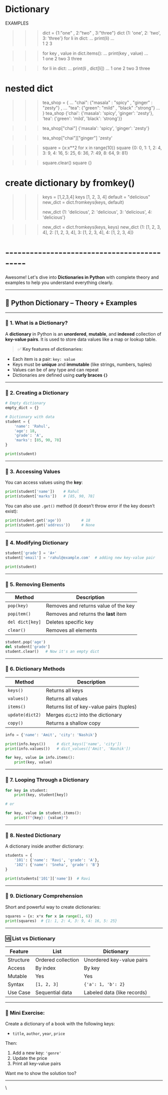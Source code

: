 # Dictionary 

EXAMPLES 

>>> dict = {1:"one" , 2:"two" , 3:"three"}
>>> dict
{1: 'one', 2: 'two', 3: 'three'}
>>> for li in dict:
...     print(li)
...     
1
2
3


>>> for key , value in dict.items():
...     print(key , value)
...     
1 one
2 two
3 three

>>> for li in dict:
...     print(li , dict[li])
... 
1 one
2 two
3 three
>>> 

# nested dict 

>>> tea_shop = {
... "chai": {"masala" : "spicy" , "ginger" : "zesty"} ,
... "tea": {"green": "mild" , "black" :"strong"}
... }
>>> tea_shop
{'chai': {'masala': 'spicy', 'ginger': 'zesty'}, 'tea': {'green': 'mild', 'black': 'strong'}}

>>> tea_shop["chai"]
{'masala': 'spicy', 'ginger': 'zesty'}

>>> tea_shop["chai"]["ginger"]
'zesty'

>>> square = {x:x**2 for x in range(10)}
>>> square
{0: 0, 1: 1, 2: 4, 3: 9, 4: 16, 5: 25, 6: 36, 7: 49, 8: 64, 9: 81}  
>>> 

>>> square.clear()
>>> square
{}



# create dictionary by fromkey()

>>> keys = [1,2,3,4]
>>> keys
[1, 2, 3, 4]
>>> default = "delicious"
>>> new_dict = dict.fromkeys(keys, default)
>>> 
>>> new_dict
{1: 'delicious', 2: 'delicious', 3: 'delicious', 4: 'delicious'}
>>> 


>>> new_dict = dict.fromkeys(keys, keys)
>>> new_dict
{1: [1, 2, 3, 4], 2: [1, 2, 3, 4], 3: [1, 2, 3, 4], 4: [1, 2, 3, 4]}
>>> 



# -------------------------------------------

Awesome! Let's dive into **Dictionaries in Python** with complete theory and examples to help you understand everything clearly.

---

## 🧠 **Python Dictionary – Theory + Examples**

---

### 📘 **1. What is a Dictionary?**

A **dictionary** in Python is an **unordered**, **mutable**, and **indexed** collection of **key-value pairs**. It is used to store data values like a map or lookup table.

> ✅ **Key features of dictionaries:**
- Each item is a pair: `key: value`
- Keys must be **unique** and **immutable** (like strings, numbers, tuples)
- Values can be of any type and can repeat
- Dictionaries are defined using **curly braces `{}`**

---

### 📘 **2. Creating a Dictionary**

```python
# Empty dictionary
empty_dict = {}

# Dictionary with data
student = {
    'name': 'Rahul',
    'age': 18,
    'grade': 'A',
    'marks': [85, 90, 78]
}

print(student)
```

---

### 📘 **3. Accessing Values**

You can access values using the **key**:

```python
print(student['name'])    # Rahul
print(student['marks'])   # [85, 90, 78]
```

You can also use `.get()` method (it doesn’t throw error if the key doesn’t exist):

```python
print(student.get('age'))         # 18
print(student.get('address'))     # None
```

---

### 📘 **4. Modifying Dictionary**

```python
student['grade'] = 'A+'
student['email'] = 'rahul@example.com'  # adding new key-value pair

print(student)
```

---

### 📘 **5. Removing Elements**

| Method          | Description                              |
|-----------------|------------------------------------------|
| `pop(key)`      | Removes and returns value of the key     |
| `popitem()`     | Removes and returns the **last** item    |
| `del dict[key]` | Deletes specific key                     |
| `clear()`       | Removes all elements                     |

```python
student.pop('age')
del student['grade']
student.clear()   # Now it's an empty dict
```

---

### 📘 **6. Dictionary Methods**

| Method             | Description                              |
|--------------------|------------------------------------------|
| `keys()`           | Returns all keys                         |
| `values()`         | Returns all values                       |
| `items()`          | Returns list of key-value pairs (tuples) |
| `update(dict2)`    | Merges `dict2` into the dictionary       |
| `copy()`           | Returns a shallow copy                   |

```python
info = {'name': 'Amit', 'city': 'Nashik'}

print(info.keys())     # dict_keys(['name', 'city'])
print(info.values())   # dict_values(['Amit', 'Nashik'])

for key, value in info.items():
    print(key, value)
```

---

### 📘 **7. Looping Through a Dictionary**

```python
for key in student:
    print(key, student[key])

# or

for key, value in student.items():
    print(f"{key}: {value}")
```

---

### 📘 **8. Nested Dictionary**

A dictionary inside another dictionary:

```python
students = {
    '101': {'name': 'Ravi', 'grade': 'A'},
    '102': {'name': 'Sneha', 'grade': 'B'}
}

print(students['101']['name'])  # Ravi
```

---

### 📘 **9. Dictionary Comprehension**

Short and powerful way to create dictionaries:

```python
squares = {x: x*x for x in range(1, 6)}
print(squares)  # {1: 1, 2: 4, 3: 9, 4: 16, 5: 25}
```

---

### 🆚 **List vs Dictionary**

| Feature       | List                      | Dictionary                     |
|---------------|---------------------------|--------------------------------|
| Structure     | Ordered collection        | Unordered key-value pairs      |
| Access        | By index                  | By key                         |
| Mutable       | Yes                       | Yes                            |
| Syntax        | `[1, 2, 3]`               | `{'a': 1, 'b': 2}`             |
| Use Case      | Sequential data           | Labeled data (like records)    |

---

### 🧪 **Mini Exercise:**

Create a dictionary of a book with the following keys:
- `title`, `author`, `year`, `price`

Then:
1. Add a new key: `'genre'`
2. Update the price
3. Print all key-value pairs

Want me to show the solution too?

---
\

